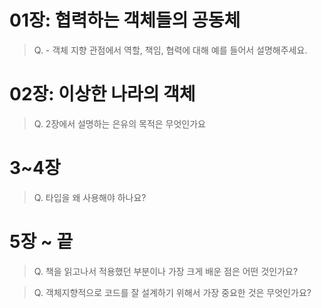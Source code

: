 # 01장: 협력하는 객체들의 공동체
> Q. - 객체 지향 관점에서 역할, 책임, 협력에 대해 예를 들어서 설명해주세요.
# 02장: 이상한 나라의 객체
> Q. 2장에서 설명하는 은유의 목적은 무엇인가요

# 3~4장
> Q. 타입을 왜 사용해야 하나요?

# 5장 ~ 끝
> Q. 책을 읽고나서 적용했던 부분이나 가장 크게 배운 점은 어떤 것인가요?

> Q. 객체지향적으로 코드를 잘 설계하기 위해서 가장 중요한 것은 무엇인가요?